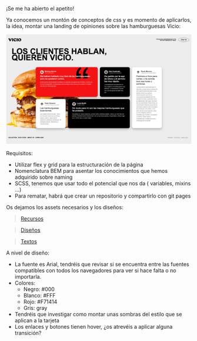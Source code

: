 
¡Se me ha abierto el apetito!

Ya conocemos un montón de conceptos de css y es momento de aplicarlos, la idea, montar una landing de opiniones sobre las hamburguesas Vicio:

![Vicio](recursos/vicio.png)

Requisitos:

- Utilizar flex y grid para la estructuración de la página
- Nomenclatura BEM para asentar los conocimientos que hemos adquirido sobre naming
- SCSS, tenemos que usar todo el potencial que nos da ( variables, mixins …)
- Para rematar, habrá que crear un repositorio y compartirlo con git pages

Os dejamos los assets necesarios y los diseños:

> [Recursos](recursos/assets.zip)

> [Diseños](recursos/disenos-vicio.zip)

> [Textos](recursos/textos.txt)

A nivel de diseño:

- La fuente es Arial, tendréis que revisar si se encuentra entre las fuentes compatibles con todos los navegadores para ver si hace falta o no importarla.
- Colores:
    - Negro: #000
    - Blanco: #FFF
    - Rojo: #F71414
    - Gris: gray
- Tendréis que investigar como montar unas sombras del estilo que se aplican a la tarjeta
- Los enlaces y botones tienen hover, ¿os atrevéis a aplicar alguna transición?

